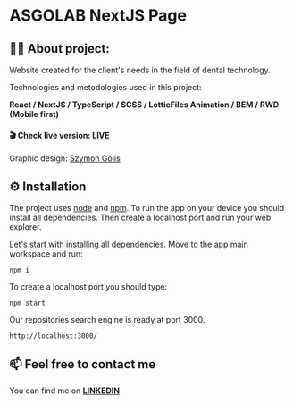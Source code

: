 # ASGOLAB NextJS Page

## :technologist: About project:

Website created for the client's needs in the field of dental technology.

Technologies and metodologies used in this project:

**React / NextJS / TypeScript / SCSS / LottieFiles Animation / BEM / RWD (Mobile first)**

#### :clapper: Check live version: **[LIVE](http://asgolab.com.pl/)**

Graphic design: [Szymon Golis](https://www.behance.net/szymongolis)

## :gear: Installation

The project uses [node](https://nodejs.org/en/) and [npm](https://www.npmjs.com/). To run the app on your device you should install all dependencies. Then create a localhost port and run your web explorer.

Let's start with installing all dependencies. Move to the app main workspace and run:

    npm i

To create a localhost port you should type:

    npm start

Our repositories search engine is ready at port 3000.

    http://localhost:3000/

## :mailbox: Feel free to contact me

You can find me on **[LINKEDIN](https://www.linkedin.com/in/rafa%C5%82-kazik-924b8710a/)**
